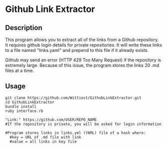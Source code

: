# Github Link Extractor
## Description
This program allows you to extract all of the links from a Github repository. It requires github login details for private repositories. It will write these links to a file named "links.yaml" and prepend to this file if it already exists.

Github may send an error (HTTP 429 Too Many Request) if the repository is extremely large. Because of this issue, the program stores the links 20 .md files at a time.

## Usage

```shell
git clone https://github.com/Wittiest/GithubLinkExtractor.git
cd GithubLinkExtractor
bundle install
ruby interface.rb

"Link:" https://github.com/USER/REPO_NAME
#If the repository is private, you will be asked for login information

#Program stores links in links.yml (YAML) file of a hash where:
  #key = URL of .md file with link
  #value = all links in key file
```
